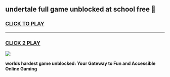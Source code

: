 
## undertale full game unblocked at school free 👋
<h3>
<a href="https://premium.freeplayer.one?title=undertale_full_game_unblocked_at_school_free&ref=13F">CLICK TO PLAY</a></h3>
<hr>

<h3>
<a href="https://premium.freeplayer.one?title=undertale_full_game_unblocked_at_school_free&ref=13F">CLICK 2 PLAY</a>
  
</h3>

<a href="https://premium.freeplayer.one?title=undertale_full_game_unblocked_at_school_free&ref=12F/"><img src="https://clearcache.store/games.png"></a>


**worlds hardest game unblocked: Your Gateway to Fun and Accessible Online Gaming**
